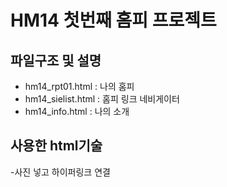 # HM14 첫번째 홈피 프로젝트

## 파일구조 및 설명
 - hm14_rpt01.html : 나의 홈피
 - hm14_sielist.html : 홈피 링크 네비게이터
 - hm14_info.html : 나의 소개
 
 ## 사용한 html기술
 -사진 넣고 하이퍼링크 연결

